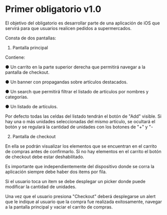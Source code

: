 # Primer obligatorio v1.0

El objetivo del obligatorio es desarrollar parte de una aplicación de iOS que servirá para que usuarios realicen pedidos a supermercados.

Consta de dos pantallas:



1) Pantalla principal

Contiene:

● Un carrito en la parte superior derecha que permitirá navegar a la pantalla de checkout.

● Un banner con propagandas sobre artículos destacados.

● Un search que permitirá filtrar el listado de artículos por nombres y categorías.

● Un listado de artículos.

Por defecto todas las celdas del listado tendrán el botón de "Add" visible. Si hay una o más unidades seleccionadas del mismo artículo, se ocultará el botón y se regulará la cantidad de unidades con los botones de "+" y "-



2) Pantalla de checkout

En ella se podrán visualizar los elementos que se encuentran en el carrito de compras antes de confirmarlo. Si no hay elementos en el carrito el botón de checkout debe estar deshabilitado. 

Es importante que independientemente del dispositivo donde se corra la aplicación siempre debe haber dos items por fila. 

Si el usuario toca un item se debe desplegar un picker donde puede modificar la cantidad de unidades. 

Una vez que el usuario presiona "Checkout" deberá desplegarse un alert que le indique al usuario que la compra fue realizada exitosamente, navegar a la pantalla principal y vaciar el carrito de compras.
